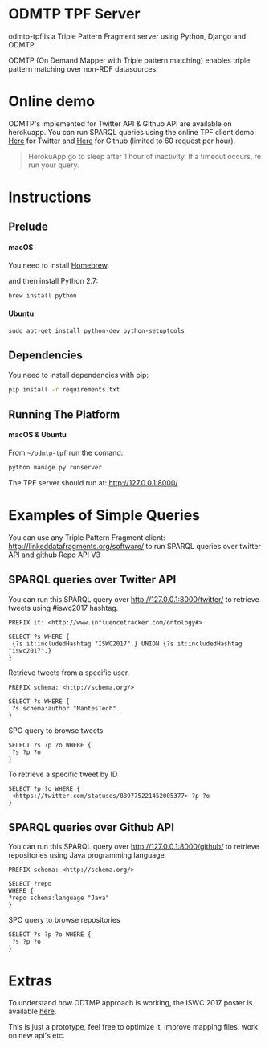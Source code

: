 # ODMTP TPF Server
odmtp-tpf is a Triple Pattern Fragment server using Python, Django and ODMTP.

ODMTP (On Demand Mapper with Triple pattern matching) enables triple pattern matching over non-RDF datasources.

# Online demo

ODMTP's implemented for Twitter API & Github API are available on herokuapp. You can run SPARQL queries using the online TPF client demo: [Here](http://client.linkeddatafragments.org/#datasources=https%3A%2F%2Fodmtp.herokuapp.com%2Ftwitter%2F&query=PREFIX%20it%3A%20%3Chttp%3A%2F%2Fwww.influencetracker.com%2Fontology%23%3E%0A%0ASELECT%20%3Fs%20WHERE%20%7B%0A%20%7B%3Fs%20it%3AincludedHashtag%20%22ISWC2017%22.%7D%20UNION%20%7B%3Fs%20it%3AincludedHashtag%20%22iswc2017%22.%7D%0A%7D) for Twitter and [Here](http://client.linkeddatafragments.org/#datasources=https%3A%2F%2Fodmtp.herokuapp.com%2Fgithub%2F&query=PREFIX%20schema%3A%20%3Chttp%3A%2F%2Fschema.org%2F%3E%0A%0ASELECT%20%3Frepo%0AWHERE%20%7B%0A%3Frepo%20schema%3Alanguage%20%22Java%22%0A%7D) for Github (limited to 60 request per hour).
> HerokuApp go to sleep after 1 hour of inactivity. If a timeout occurs, re run your query.

# Instructions
## Prelude

#### macOS
You need to install [Homebrew](http://brew.sh/).

and then install Python 2.7:
```bash
brew install python
```
#### Ubuntu
```
sudo apt-get install python-dev python-setuptools
```

## Dependencies
You need to install dependencies with pip:
```bash
pip install -r requirements.txt
```

## Running The Platform
#### macOS & Ubuntu
From `~/odmtp-tpf` run the comand:
```bash
python manage.py runserver
```

The TPF server should run at: http://127.0.0.1:8000/

# Examples of Simple Queries
You can use any Triple Pattern Fragment client: http://linkeddatafragments.org/software/
to run SPARQL queries over twitter API and github Repo API V3
## SPARQL queries over Twitter API
You can run this SPARQL query over http://127.0.0.1:8000/twitter/ to retrieve tweets using #iswc2017 hashtag.
```sparql
PREFIX it: <http://www.influencetracker.com/ontology#>

SELECT ?s WHERE {
 {?s it:includedHashtag "ISWC2017".} UNION {?s it:includedHashtag "iswc2017".}
}
```

Retrieve tweets from a specific user.
```sparql
PREFIX schema: <http://schema.org/>

SELECT ?s WHERE {
 ?s schema:author "NantesTech".
}
```

SPO query to browse tweets
```sparql
SELECT ?s ?p ?o WHERE {
 ?s ?p ?o
}
```

To retrieve a specific tweet by ID
```sparql
SELECT ?p ?o WHERE {
 <https://twitter.com/statuses/889775221452005377> ?p ?o
}
```

## SPARQL queries over Github API
You can run this SPARQL query over http://127.0.0.1:8000/github/ to retrieve repositories using Java programming language.
```sparql
PREFIX schema: <http://schema.org/>

SELECT ?repo
WHERE {
?repo schema:language "Java"
}
```

SPO query to browse repositories
```sparql
SELECT ?s ?p ?o WHERE {
 ?s ?p ?o
}
```

# Extras
To understand how ODTMP approach is working, the ISWC 2017 poster is available [here](https://docs.google.com/presentation/d/e/2PACX-1vT7fstdxp9LrqPdYpVpbDopBjBLJB5oUysFDp8iS3Z33MCqk-6Yq-2OrWZuWT1tqyFWLeAYcv2kshXe/embed?).

This is just a prototype, feel free to optimize it, improve mapping files, work on new api's etc.

